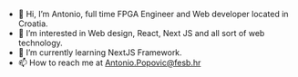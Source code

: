 - 👋 Hi, I’m Antonio, full time FPGA Engineer and Web developer located in Croatia.
- 👀 I’m interested in Web design, React, Next JS and all sort of web technology.
- 🌱 I’m currently learning NextJS Framework.
- 📫 How to reach me at Antonio.Popovic@fesb.hr

<!---
antoniomtk/antoniomtk is a ✨ special ✨ repository because its `README.md` (this file) appears on your GitHub profile.
You can click the Preview link to take a look at your changes.
--->
